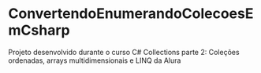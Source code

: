 # ConvertendoEnumerandoColecoesEmCsharp
Projeto desenvolvido durante o curso C# Collections parte 2: Coleções ordenadas, arrays multidimensionais e LINQ da Alura
